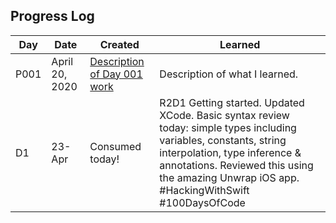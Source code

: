 ## Progress Log

| Day | Date | Created | Learned |
| --- | --- | --- | --- |
| P001 | April 20, 2020 | [Description of Day 001 work](001) | Description of what I learned. |
D1 | 23-Apr | Consumed today! | R2D1 Getting started. Updated XCode. Basic syntax review today: simple types including variables, constants, string interpolation, type inference & annotations. Reviewed this using the amazing Unwrap iOS app. #HackingWithSwift #100DaysOfCode |
